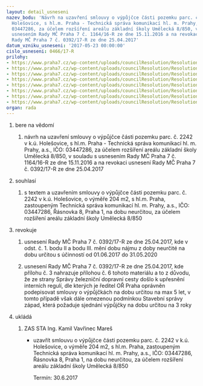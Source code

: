 ```yaml
---
layout: detail_usneseni
nazev_bodu: 'Návrh na uzavření smlouvy o výpůjčce části pozemku parc. č. 2242 v k.ú.
  Holešovice, s hl.m. Praha - Technická správa komunikací hl. m. Prahy, a.s., IČO:
  03447286, za účelem rozšíření areálu základní školy Umělecká 8/850, v souladu s
  usnesením Rady MČ Praha 7 č. 1164/16-R ze dne 15.11.2016 a na revokaci usnesení
  Rady MČ Praha 7 č. 0392/17-R ze dne 25.04.2017'
datum_vzniku_usneseni: '2017-05-23 00:00:00'
cislo_usneseni: 0466/17-R
prilohy:
- https://www.praha7.cz/wp-content/uploads/councilResolution/Resolutions/29029/export/01_SZDC_TSK~203643.docx
- https://www.praha7.cz/wp-content/uploads/councilResolution/Resolutions/29029/export/02_SZDC_TSK~203642.pdf
- https://www.praha7.cz/wp-content/uploads/councilResolution/Resolutions/29029/export/03_SZDC_TSK~203641.docx
- https://www.praha7.cz/wp-content/uploads/councilResolution/Resolutions/29029/export/04_SZDC_TSK~203640.pdf
- https://www.praha7.cz/wp-content/uploads/councilResolution/Resolutions/29029/export/05_SZDC_TSK~203639.pdf
- https://www.praha7.cz/wp-content/uploads/councilResolution/Resolutions/29029/export/06_SZDC_TSK~203638.docx
- https://www.praha7.cz/wp-content/uploads/councilResolution/Resolutions/29029/export/07_SZDC_TSK~203637.png
- https://www.praha7.cz/wp-content/uploads/councilResolution/Resolutions/29029/export/export~296059.pdf
organ: rada
---
```

<ol id="urzList" class="urzList_view"><li id="" class="urzClass1"><span name="1">bere na vědomí</span><ol class="urzOlClass"><li style="text-align: left;" id="" class="urzClass2"><span><p>návrh na uzavření smlouvy o výpůjčce části pozemku parc. č. 2242 v k.ú. Holešovice, s hl.m. Praha - Technická správa komunikací hl. m. Prahy, a.s., IČO: 03447286, za účelem rozšíření areálu základní školy Umělecká 8/850, v souladu s usnesením Rady MČ Praha 7 č. 1164/16-R ze dne 15.11.2016 a na revokaci usnesení Rady MČ Praha 7 č. 0392/17-R ze dne 25.04.2017</p></span></li></ol></li><li id="" class="urzClass1"><span name="26">souhlasí</span><ol id="" class="urzOlClass"><li style="text-align: left;" id="" class="urzClass2"><span><p>s textem a uzavřením smlouvy o výpůjčce části pozemku parc. č. 2242 v k.ú. Holešovice, o výměře 204 m2, s hl.m. Praha, zastoupeným Technická správa komunikací hl. m. Prahy, a.s., IČO: 03447286, Řásnovka 8, Praha 1, na dobu neurčitou, za účelem rozšíření areálu základní školy Umělecká 8/850<br></p></span></li></ol></li><li id="" class="urzClass1"><span name="21">revokuje</span><ol class="urzOlClass"><li style="text-align: left;" id="" class="urzClass2"><span><p>usnesení Rady MČ Praha 7 č. 0392/17-R ze dne 25.04.2017, kde v odst. č. 1. bodu II a bodu III. mění dobu nájmu z doby neurčité na dobu určitou s účinností od 01.06.2017 do 31.05.2020<br></p></span></li><li style="text-align: left;" id="" class="urzClass2"><span><p>usnesení Rady MČ Praha 7 č. 0392/17-R ze dne 25.04.2017, kde přílohu č. 3 nahrazuje přílohou č. 6 tohoto materiálu a to z důvodu, že ze strany Správy železniční dopravní cesty došlo k upřesnění interních regulí, dle kterých je ředitel OŘ Praha oprávněn podepisovat smlouvy o výpůjčkách na dobu určitou na max 5 let, v tomto případě však dále omezenou podmínkou Stavební správy západ, která požaduje sjednání výpůjčky na dobu určitou na 3 roky<br></p></span></li></ol></li><li class="urzClass1" id="urzUkoly"><span name="1">ukládá</span><ol class="urzOlClass"><li class="urzClass2"><span><p>ZAS STA Ing. Kamil Vavřinec Mareš</p></span><ul class="urzUlClass"><li class="urzClass3"><span><p>uzavřít smlouvu o výpůjčce části pozemku parc. č. 2242 v k.ú. Holešovice, o výměře 204 m2, s hl.m. Praha, zastoupeným Technická správa komunikací hl. m. Prahy, a.s., IČO: 03447286, Řásnovka 8, Praha 1, na dobu neurčitou, za účelem rozšíření areálu základní školy Umělecká 8/850</p></span><span class="urzUkolTermin">  Termín:&nbsp;30.6.2017</span></li></ul></li></ol></li></ol>